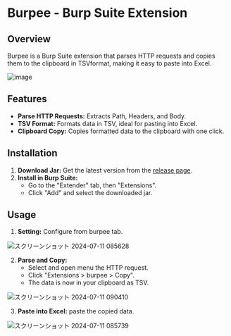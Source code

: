 # Burpee - Burp Suite Extension

## Overview
Burpee is a Burp Suite extension that parses HTTP requests and copies them to the clipboard in TSVformat, making it easy to paste into Excel.

![image](https://github.com/riiim400th/burpee/assets/98566465/df51a22f-ff4d-4bd7-bdc5-599c1d0ff3ca)


## Features
- **Parse HTTP Requests:** Extracts Path, Headers, and Body.
- **TSV Format:** Formats data in TSV, ideal for pasting into Excel.
- **Clipboard Copy:** Copies formatted data to the clipboard with one click.

## Installation
1. **Download Jar:** Get the latest version from the [release page](https://github.com/riiim400th/burpee/releases).
2. **Install in Burp Suite:**
   - Go to the "Extender" tab, then "Extensions".
   - Click "Add" and select the downloaded jar.

## Usage
1. **Setting:** Configure from burpee tab.

![スクリーンショット 2024-07-11 085628](https://github.com/riiim400th/burpee/assets/98566465/1c127dc0-345e-4163-818b-025875649d37)

2. **Parse and Copy:**
   - Select and open menu the HTTP request.
   - Click "Extensions > burpee > Copy".
   - The data is now in your clipboard as TSV.
  
![スクリーンショット 2024-07-11 090410](https://github.com/riiim400th/burpee/assets/98566465/9d17304a-d761-4fe4-a96a-345333a8e0be)


3. **Paste into Excel:** paste the copied data.

![スクリーンショット 2024-07-11 085739](https://github.com/riiim400th/burpee/assets/98566465/fb611c1f-ccab-472a-9c75-a484f7067d28)
